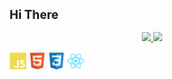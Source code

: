 ## Hi There 
<div align="center">
  <a href="https://github.com/HoradoJean">
  <img height="200em" src="https://github-readme-stats.vercel.app/api?username=HoradoJean&show_icons=true&theme=dracula&include_all_commits=true&count_private=true"/>
  <img height="200em" src="https://github-readme-stats.vercel.app/api/top-langs/?username=HoraDoJean&layout=compact&langs_count=7&theme=dracula"/>
</div>
<div style="display: inline-block"><br>
  <img align="center" height="30" width="30" src="https://raw.githubusercontent.com/devicons/devicon/master/icons/javascript/javascript-plain.svg">
  <img align="center" height="30" width="30" src="https://raw.githubusercontent.com/devicons/devicon/master/icons/html5/html5-original.svg">
  <img align="center" height="30" width="30" src="https://raw.githubusercontent.com/devicons/devicon/master/icons/css3/css3-original.svg">
  <img align="center" height="30" width="30" src="https://raw.githubusercontent.com/devicons/devicon/master/icons/react/react-original.svg">
</div>
  
  ##
